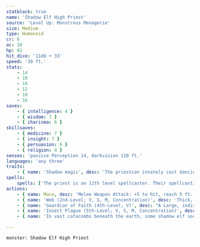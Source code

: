 ```yaml
---
statblock: true
name: 'Shadow Elf High Priest'
source: 'Level Up: Monstrous Menagerie'
size: Medium
type: Humanoid
cr: 6
ac: 18
hp: 82
hit_dice: '11d8 + 33'
speed: '30 ft.'
stats:
    - 14
    - 10
    - 16
    - 12
    - 18
    - 16
saves:
    - { intelligence: 4 }
    - { wisdom: 7 }
    - { charisma: 6 }
skillsaves:
    - { medicine: 7 }
    - { insight: 7 }
    - { persuasion: 6 }
    - { religion: 4 }
senses: 'passive Perception 14, darkvision 120 ft.'
languages: 'any three'
traits:
    - { name: 'Shadow magic', desc: 'The priestcan innately cast dancing lights as a cantrip and darkness and faerie fire once each per long rest with no material components, using Wisdom as their spellcasting ability.' }
spells:
    spells: ['The priest is an 11th level spellcaster. Their spellcasting ability is Wisdom (spell save DC 15, +7 to hit with spell attacks). They have the following cleric spells prepared:', 'Cantrips (at will): guidance, spare the dying, thaumaturgy', '1st-level (4 slots): animal friendship, ceremony, detect poison and disease', '2nd-level (3 slots): augury, lesser restoration, web', '3rd-level (3 slots): bestow curse, remove curse', '4th-level (3 slots): divination, freedom of movement, guardian of faith', '5th-level (2 slots): greater restoration, insect plague, raise dead', '6th-level (1 slots): word of recall']
actions:
    - { name: Mace, desc: 'Melee Weapon Attack: +5 to hit, reach 5 ft., one target. Hit: 5 (1d6 + 2) bludgeoning damage. On a hit, the priest can expend a spell slot to deal 7 (2d6) radiant damage, plus an extra 3 (1d6) radiant damage for each level of the spell slot expended above 1st.' }
    - { name: 'Web (2nd-Level; V, S, M, Concentration)', desc: 'Thick, sticky webs fill a 20-foot cube within 60 feet, lightly obscuring it and making it difficult terrain. The webs must either be anchored between two solid masses (such as walls) or layered 5 feet deep over a flat surface. Each creature that starts its turn in the webs or that enters them during its turn makes a DC 15 Dexterity saving throw. On a failure, it is restrained. A creature can escape by making a DC 15 Strength check. Any 5-foot cube of webs exposed to fire burns away in 1 round, dealing 5 (2d4) fire damage to any creature that starts its turn in the fire. The webs remain for 1 hour.' }
    - { name: 'Guardian of Faith (4th-Level; V)', desc: "A Large, indistinct spectral guardian appears in an unoccupied space within 30 feet and remains for 8 hours. Creatures of the priest's choice that move to a space within 10 feet of the guardian for the first time on a turn make a DC 15 Dexterity saving throw, taking 20 radiant or necrotic damage (high priest's choice) on a failed save or half damage on a success. The spell ends when the guardian has dealt 60 total damage." }
    - { name: 'Insect Plague (5th-Level; V, S, M, Concentration)', desc: 'A 20-foot-radius sphere of biting and stinging insects appears centered on a point the priest can see within 300 feet and remains for 10 minutes. The cloud spreads around corners, and the area is lightly obscured and difficult terrain. Each creature in the area when the cloud appears, and each creature that enters it for the first time on a turn or ends its turn there, makes a DC 15 Constitution saving throw, taking 22 (4d10) piercing damage on a failed save or half damage on a success. The priest is immune to this damage.' }
    - { name: 'In vast catacombs beneath the earth, some shadow elf societies live in perpetual darkness', desc: 'Ignoring and ignored by the upper world, they revere demons or dark gods.' }

---
```

```statblock
monster: Shadow Elf High Priest
```
